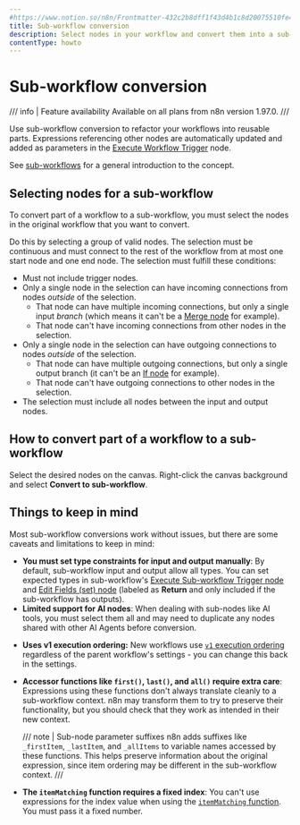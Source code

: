 ```yaml
---
#https://www.notion.so/n8n/Frontmatter-432c2b8dff1f43d4b1c8d20075510fe4
title: Sub-workflow conversion
description: Select nodes in your workflow and convert them into a sub-workflow.
contentType: howto
---
```


# Sub-workflow conversion

/// info | Feature availability
Available on all plans from n8n version 1.97.0.
///

Use sub-workflow conversion to refactor your workflows into reusable parts. Expressions referencing other nodes are automatically updated and added as parameters in the [Execute Workflow Trigger](/integrations/builtin/core-nodes/n8n-nodes-base.executeworkflowtrigger.md) node.

See [sub-workflows](/flow-logic/subworkflows.md) for a general introduction to the concept.

## Selecting nodes for a sub-workflow

To convert part of a workflow to a sub-workflow, you must select the nodes in the original workflow that you want to convert.

Do this by selecting a group of valid nodes. The selection must be continuous and must connect to the rest of the workflow from at most one start node and one end node. The selection must fulfill these conditions:

- Must not include trigger nodes.
- Only a single node in the selection can have incoming connections from nodes *outside* of the selection.
	- That node can have multiple incoming connections, but only a single input *branch* (which means it can't be a [Merge node](/integrations/builtin/core-nodes/n8n-nodes-base.merge.md) for example).
	- That node can't have incoming connections from other nodes in the selection.
- Only a single node in the selection can have outgoing connections to nodes *outside* of the selection.
	- That node can have multiple outgoing connections, but only a single output branch (it can't be an [If node](/integrations/builtin/core-nodes/n8n-nodes-base.if.md) for example).
	- That node can't have outgoing connections to other nodes in the selection.
- The selection must include all nodes between the input and output nodes.

## How to convert part of a workflow to a sub-workflow

Select the desired nodes on the canvas. Right-click the canvas background and select **Convert to sub-workflow**.

## Things to keep in mind

Most sub-workflow conversions work without issues, but there are some caveats and limitations to keep in mind:

* **You must set type constraints for input and output manually**: By default, sub-workflow input and output allow all types. You can set expected types in sub-workflow's [Execute Sub-workflow Trigger node](/integrations/builtin/core-nodes/n8n-nodes-base.executeworkflowtrigger.md) and [Edit Fields (set) node](/integrations/builtin/core-nodes/n8n-nodes-base.set.md) (labeled as **Return** and only included if the sub-workflow has outputs).
* **Limited support for AI nodes**: When dealing with sub-nodes like AI tools, you must select them all and may need to duplicate any nodes shared with other AI Agents before conversion.
- **Uses v1 execution ordering:** New workflows use [`v1` execution ordering](/flow-logic/execution-order.md) regardless of the parent workflow's settings - you can change this back in the settings.
* **Accessor functions like `first()`, `last()`, and `all()` require extra care**: Expressions using these functions don't always translate cleanly to a sub-workflow context. n8n may transform them to try to preserve their functionality, but you should check that they work as intended in their new context.

	/// note | Sub-node parameter suffixes
	n8n adds suffixes like `_firstItem`, `_lastItem`, and `_allItems` to variable names accessed by these functions. This helps preserve information about the original expression, since item ordering may be different in the sub-workflow context.
	///

<!-- vale Vale.Spelling = NO -->
* **The `itemMatching` function requires a fixed index**: You can't use expressions for the index value when using the [`itemMatching` function](/code/builtin/output-other-nodes.md). You must pass it a fixed number.
<!-- vale Vale.Spelling = YES -->
